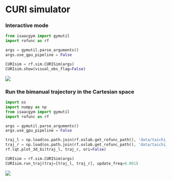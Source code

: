 # CURI simulator

### Interactive mode 
```python
from isaacgym import gymutil
import rofunc as rf

args = gymutil.parse_arguments()
args.use_gpu_pipeline = False

CURIsim = rf.sim.CURISim(args)
CURIsim.show(visual_obs_flag=False)
```

![](../img/Videos/curi_interactive.gif)

### Run the bimanual trajectory in the Cartesian space

```python
import os
import numpy as np
from isaacgym import gymutil
import rofunc as rf

args = gymutil.parse_arguments()
args.use_gpu_pipeline = False

traj_l = np.load(os.path.join(rf.oslab.get_rofunc_path(), 'data/taichi_1l.npy'))
traj_r = np.load(os.path.join(rf.oslab.get_rofunc_path(), 'data/taichi_1r.npy'))
rf.lqt.plot_3d_bi(traj_l, traj_r, ori=False)

CURIsim = rf.sim.CURISim(args)
CURIsim.run_traj(traj=[traj_l, traj_r], update_freq=0.001)
```

![](../img/Videos/CURITaichiFlat.gif)

